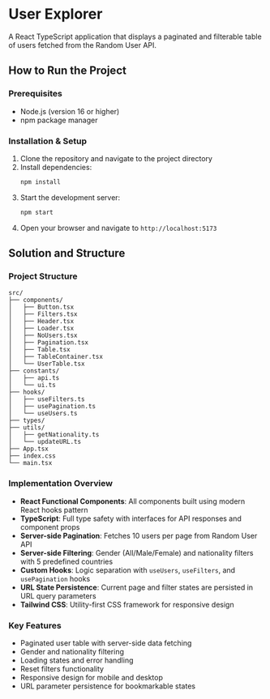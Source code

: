 # User Explorer

A React TypeScript application that displays a paginated and filterable table of users fetched from the Random User API.

## How to Run the Project

### Prerequisites

- Node.js (version 16 or higher)
- npm package manager

### Installation & Setup

1. Clone the repository and navigate to the project directory
2. Install dependencies:
   ```bash
   npm install
   ```
3. Start the development server:
   ```bash
   npm start
   ```
4. Open your browser and navigate to `http://localhost:5173`

## Solution and Structure

### Project Structure

```
src/
├── components/
│   ├── Button.tsx
│   ├── Filters.tsx
│   ├── Header.tsx
│   ├── Loader.tsx
│   ├── NoUsers.tsx
│   ├── Pagination.tsx
│   ├── Table.tsx
│   ├── TableContainer.tsx
│   └── UserTable.tsx
├── constants/
│   ├── api.ts
│   └── ui.ts
├── hooks/
│   ├── useFilters.ts
│   ├── usePagination.ts
│   └── useUsers.ts
├── types/
├── utils/
│   ├── getNationality.ts
│   └── updateURL.ts
├── App.tsx
├── index.css
└── main.tsx
```

### Implementation Overview

- **React Functional Components**: All components built using modern React hooks pattern
- **TypeScript**: Full type safety with interfaces for API responses and component props
- **Server-side Pagination**: Fetches 10 users per page from Random User API
- **Server-side Filtering**: Gender (All/Male/Female) and nationality filters with 5 predefined countries
- **Custom Hooks**: Logic separation with `useUsers`, `useFilters`, and `usePagination` hooks
- **URL State Persistence**: Current page and filter states are persisted in URL query parameters
- **Tailwind CSS**: Utility-first CSS framework for responsive design

### Key Features

- Paginated user table with server-side data fetching
- Gender and nationality filtering
- Loading states and error handling
- Reset filters functionality
- Responsive design for mobile and desktop
- URL parameter persistence for bookmarkable states
